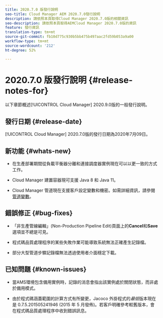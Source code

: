 ```yaml
---
title: 2020.7.0 版發行說明
seo-title: Cloud Manager AEM 2020.7.0發行說明
description: 請依照本頁取得Cloud Manager 2020.7.0版的相關資訊
seo-description: 請依照本頁取得AEMCloud Manager 2020.7.0版的資訊
feature: 發行資訊
translation-type: tm+mt
source-git-commit: fb10d775c930b5bb475b497aac2fd59b053a9a00
workflow-type: tm+mt
source-wordcount: '212'
ht-degree: 52%

---
```


# 2020.7.0 版發行說明 {#release-notes-for}

以下章節概述[!UICONTROL Cloud Manager] 2020.9.0版的一般發行說明。

## 發行日期 {#release-date}

[!UICONTROL Cloud Manager] 2020.7.0版的發行日期為2020年7月09日。

## 新功能 {#whats-new}

* 在生產部署期間從負載平衡器分離和連接調度器實例現在可以以更一致的方式工作。

* Cloud Manager 建置容器現可支援 Java 8 和 Java 11。

* Cloud Manager 管道現在支援客戶設定變數和機密。如需詳細資訊，請參閱[管道變數](/help/using/build-environment-details.md#pipeline-variables)。

## 錯誤修正 {#bug-fixes}

* 「非生產管線編輯」(Non-Production Pipeline Edit)頁面上的&#x200B;**Cancel**&#x200B;和&#x200B;**Save**&#x200B;選項並不總是可見。

* 程式碼品質處理程序的某些失敗作業可能導致系統無法正確產生記錄檔。

* 部分大型管道步驟記錄檔無法透過使用者介面穩定下載。

## 已知問題 {#known-issues}

* 當AMS環境包含備用實例時，記錄的消息會指出該實例處於關閉狀態，而非處於備用模式。

* 由於程式碼涵蓋範圍的計算方式有所變更，Jacoco 外掛程式的&#x200B;_最低_&#x200B;版本現在是 0.7.5.201505241946 (2015 年 5 月發佈)。若客戶明確參考較舊版本，會在程式碼品質處理程序中收到錯誤訊息。
